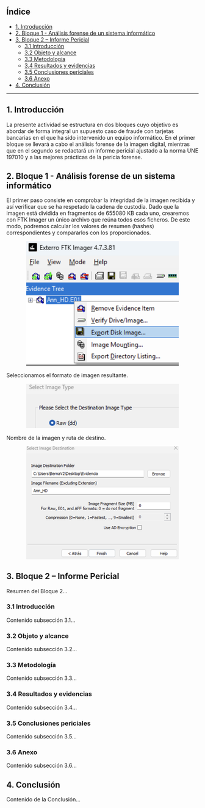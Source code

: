 ## Índice

- [1. Introducción](#introduccion) 
- [2. Bloque 1 - Análisis forense de un sistema informático](#bloque-1-analisis-forense-de-un-sistema-informatico) 
- [3. Bloque 2 – Informe Pericial](#bloque-2-informe-pericial) 
  - [3.1 Introducción](#bloque-2-introduccion) 
  - [3.2 Objeto y alcance](#bloque-2-objeto-y-alcance) 
  - [3.3 Metodología](#bloque-2-metodologia) 
  - [3.4 Resultados y evidencias](#bloque-2-resultados-y-evidencias) 
  - [3.5 Conclusiones periciales](#bloque-2-conclusiones-periciales) 
  - [3.6 Anexo](#bloque-2-anexo) 
- [4. Conclusión](#conclusion) 

---

<!-- Secciones: pega aquí el contenido correspondiente a cada apartado -->
<h2 id="introduccion">1. Introducción</h2>

La presente actividad se estructura en dos bloques cuyo objetivo es abordar de forma integral un supuesto caso de fraude con tarjetas bancarias en el que ha sido intervenido un equipo informático. En el primer bloque se llevará a cabo el análisis forense de la imagen digital, mientras que en el segundo se redactará un informe pericial ajustado a la norma UNE 197010 y a las mejores prácticas de la pericia forense. 

<h2 id="bloque-1-analisis-forense-de-un-sistema-informatico">2. Bloque 1 - Análisis forense de un sistema informático</h2>

El primer paso consiste en comprobar la integridad de la imagen recibida y así verificar que se ha respetado la cadena de custodia. Dado que la imagen está dividida en fragmentos de 655080 KB cada uno, crearemos con FTK Imager un único archivo que reúna todos esos ficheros. De este modo, podremos calcular los valores de resumen (hashes) correspondientes y compararlos con los proporcionados. 
<p align="center">
    <img src="img/1.png" alt="comprobar integridad" width="400px">
</p>
Seleccionamos el formato de imagen resultante.
<p align="center">
    <img src="img/2.png" alt="Selección de formato" width="400px">
</p>
Nombre de la imagen y ruta de destino.
<p align="center">
    <img src="img/3.png" alt="Nombre y ruta de la imagen resultante" width="400px">
</p>

<h2 id="bloque-2-informe-pericial">3. Bloque 2 – Informe Pericial</h2>

Resumen del Bloque 2... 

<h3 id="bloque-2-introduccion">3.1 Introducción</h3>

Contenido subsección 3.1... 

<h3 id="bloque-2-objeto-y-alcance">3.2 Objeto y alcance</h3>

Contenido subsección 3.2... 

<h3 id="bloque-2-metodologia">3.3 Metodología</h3>

Contenido subsección 3.3... 

<h3 id="bloque-2-resultados-y-evidencias">3.4 Resultados y evidencias</h3>

Contenido subsección 3.4... 

<h3 id="bloque-2-conclusiones-periciales">3.5 Conclusiones periciales</h3>

Contenido subsección 3.5... 

<h3 id="bloque-2-anexo">3.6 Anexo</h3>

Contenido subsección 3.6... 

<h2 id="conclusion">4. Conclusión</h2>

Contenido de la Conclusión... 
